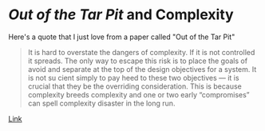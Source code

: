 # _Out of the Tar Pit_ and Complexity

Here's a quote that I just love from a paper called "Out of the Tar Pit"

> It is hard to overstate the dangers of complexity. If it is not controlled it
> spreads. The only way to escape this risk is to place the goals of avoid and
> separate at the top of the design objectives for a system. It is not su cient
> simply to pay heed to these two objectives — it is crucial that they be the
> overriding consideration. This is because complexity breeds complexity and
> one or two early “compromises” can spell complexity disaster in the long run.

[Link](https://github.com/papers-we-love/papers-we-love/blob/master/design/out-of-the-tar-pit.pdf)
